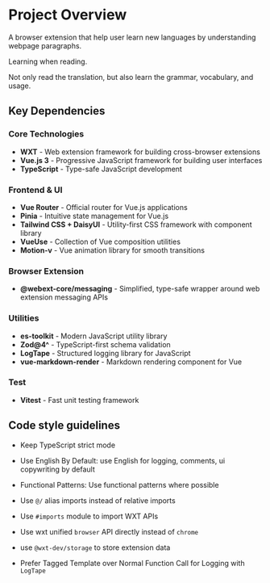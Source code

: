 # Project Overview

A browser extension that help user learn new languages by understanding webpage paragraphs.

Learning when reading.

Not only read the translation, but also learn the grammar, vocabulary, and usage.

## Key Dependencies

### Core Technologies
- **WXT** - Web extension framework for building cross-browser extensions
- **Vue.js 3** - Progressive JavaScript framework for building user interfaces
- **TypeScript** - Type-safe JavaScript development

### Frontend & UI
- **Vue Router** - Official router for Vue.js applications
- **Pinia** - Intuitive state management for Vue.js
- **Tailwind CSS + DaisyUI** - Utility-first CSS framework with component library
- **VueUse** - Collection of Vue composition utilities
- **Motion-v** - Vue animation library for smooth transitions

### Browser Extension
- **@webext-core/messaging** - Simplified, type-safe wrapper around web extension messaging APIs

### Utilities
- **es-toolkit** - Modern JavaScript utility library
- **Zod@4^** - TypeScript-first schema validation
- **LogTape** - Structured logging library for JavaScript
- **vue-markdown-render** - Markdown rendering component for Vue

### Test
- **Vitest** - Fast unit testing framework

## Code style guidelines

- Keep TypeScript strict mode
- Use English By Default: use English for logging, comments, ui copywriting by default
- Functional Patterns: Use functional patterns where possible

- Use `@/` alias imports instead of relative imports

- Use `#imports` module to import WXT APIs
- Use wxt unified `browser` API directly instead of `chrome`
- use `@wxt-dev/storage` to store extension data
- Prefer Tagged Template over Normal Function Call for Logging with `LogTape`
